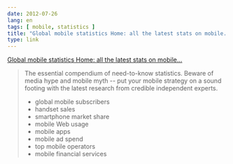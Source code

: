 ```yaml
---
date: 2012-07-26
lang: en
tags: [ mobile, statistics ]
title: "Global mobile statistics Home: all the latest stats on mobile..."
type: link
---
```


[Global mobile statistics Home: all the latest stats on
mobile...](http://mobithinking.com/mobile-marketing-tools/latest-mobile-stats)

> The essential compendium of need-to-know statistics. Beware of media
> hype and mobile myth -- put your mobile strategy on a sound footing
> with the latest research from credible independent experts.
>
> -   global mobile subscribers
> -   handset sales
> -   smartphone market share
> -   mobile Web usage
> -   mobile apps
> -   mobile ad spend
> -   top mobile operators
> -   mobile financial services

